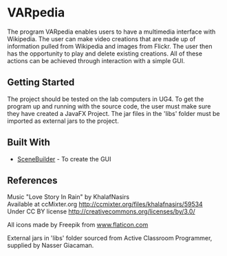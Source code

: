 # VARpedia
The program VARpedia enables users to have a multimedia interface with Wikipedia. The user can make video creations that are made up of information pulled from Wikipedia and images from Flickr. The user then has the opportunity to play and delete existing creations. All of these actions can be achieved through interaction with a simple GUI.
## Getting Started
The project should be tested on the lab computers in UG4.
To get the program up and running with the source code, the user must make sure they have created a JavaFX Project. The jar files in the 'libs' folder must be imported as external jars to the project.
## Built With
* [SceneBuilder](https://gluonhq.com/products/scene-builder/) - To create the GUI
## References
Music "Love Story In Rain" by KhalafNasirs  
Available at ccMixter.org http://ccmixter.org/files/khalafnasirs/59534  
Under CC BY license http://creativecommons.org/licenses/by/3.0/

All icons made by Freepik from www.flaticon.com

External jars in 'libs' folder sourced from Active Classroom Programmer, supplied by Nasser Giacaman.
